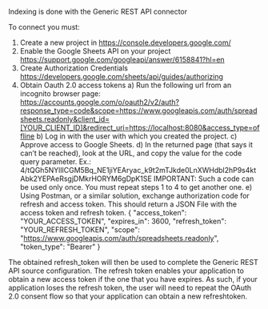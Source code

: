 Indexing is done with the Generic REST API connector 

To connect you must:

1) Create a new project in https://console.developers.google.com/
2) Enable the Google Sheets API on your project <https://support.google.com/googleapi/answer/6158841?hl=en>
3) Create Authorization Credentials <https://developers.google.com/sheets/api/guides/authorizing>
4) Obtain Oauth 2.0 access tokens
    a) Run the following url from an incognito browser page: <https://accounts.google.com/o/oauth2/v2/auth?response_type=code&scope=https://www.googleapis.com/auth/spreadsheets.readonly&client_id=[YOUR_CLIENT_ID]&redirect_uri=https://localhost:8080&access_type=offline>
    b) Log in with the user with which you created the project.
    c) Approve access to Google Sheets.
    d) In the returned page (that says it can’t be reached), look at the URL, and copy the value for the code query parameter. Ex.: 4/tQGh5NYllICGM5Bq_NE1jiYEAryac_k9t2mTJkde0LnXWHdbl2hP9s4ktAbk2YEPAeRsgjDMkrHORYM6gDpK1SE IMPORTANT: Such a code can be used only once. You must repeat steps 1 to 4 to get another one. 
    e) Using Postman, or a similar solution, exchange authorization code for refresh and access token. This should return a JSON File with the access token and refresh token. 
       {
        "access_token": "YOUR_ACCESS_TOKEN",
        "expires_in": 3600,
        "refresh_token": "YOUR_REFRESH_TOKEN",
        "scope": "https://www.googleapis.com/auth/spreadsheets.readonly",
        "token_type": "Bearer"
        }

The obtained refresh_token will then be used to complete the Generic REST API source configuration. The refresh token enables your application to obtain a new access token if the one that you have expires. As such, if your application loses the refresh token, the user will need to repeat the OAuth 2.0 consent flow so that your application can obtain a new refreshtoken.
